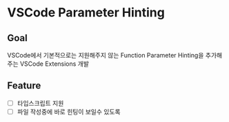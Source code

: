 # VSCode Parameter Hinting

## Goal
VSCode에서 기본적으로는 지원해주지 않는 Function Parameter Hinting을 추가해주는 VSCode Extensions 개발

## Feature
- [ ] 타입스크립트 지원
- [ ] 파일 작성중에 바로 힌팅이 보일수 있도록